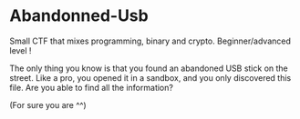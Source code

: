 # Abandonned-Usb
Small CTF that mixes programming, binary and crypto. Beginner/advanced level !

The only thing you know is that you found an abandoned USB stick on the street. 
Like a pro, you opened it in a sandbox, and you only discovered this file. 
Are you able to find all the information?

(For sure you are ^^)
